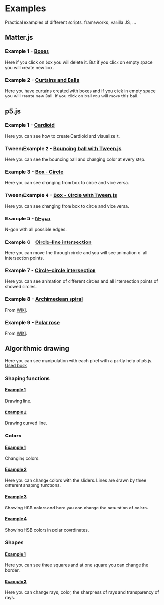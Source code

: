 # Examples
Practical examples of different scripts, frameworks, vanilla JS, ...


## Matter.js
### Example 1 - [Boxes](https://codepen.io/superJS132/pen/JVggoo)
Here if you click on box you will delete it. But if you click on empty space you will create new box.

### Example 2 - [Curtains and Balls](https://codepen.io/superJS132/pen/EJqqjq)
Here you have curtains created with boxes and if you click in empty space you will create new Ball. If you click on ball you will move this ball.

## p5.js
### Example 1 - [Cardioid](https://codepen.io/superJS132/pen/vMooGg)
Here you can see how to create Cardioid and visualize it.

### Tween/Example 2 - [Bouncing ball with Tween.js](https://codepen.io/superJS132/pen/zXggoO)
Here you can see the bouncing ball and changing color at every step.

### Example 3 - [Box - Circle](https://codepen.io/superJS132/pen/LvwwZG)
Here you can see changing from box to circle and vice versa.

### Tween/Example 4 - [Box - Circle with Tween.js](https://codepen.io/superJS132/pen/YMmopm)
Here you can see changing from box to circle and vice versa.

### Example 5 - [N-gon](https://codepen.io/superJS132/pen/byNXPY)
N-gon with all possible edges.

### Example 6 - [Circle–line intersection](https://codepen.io/superJS132/pen/YbwwEB)
Here you can move line through circle and you will see animation of all intersection points.

### Example 7 - [Circle–circle intersection](https://codepen.io/superJS132/pen/vwLeNB)
Here you can see animation of different circles and all intersection points of showed circles. 

### Example 8 - [Archimedean spiral](https://codepen.io/superJS132/pen/vwGeZB)
From [WIKI](https://en.wikipedia.org/wiki/Polar_coordinate_system).

### Example 9 - [Polar rose](https://codepen.io/superJS132/pen/KLzXoy)
From [WIKI](https://en.wikipedia.org/wiki/Rose_(mathematics)).

## Algorithmic drawing
Here you can see manipulation with each pixel with a partly help of p5.js.
[Used book](https://thebookofshaders.com)

### Shaping functions
#### [Example 1](https://codepen.io/superJS132/pen/gJomxz)
Drawing line.

#### [Example 2](https://codepen.io/superJS132/pen/MdrmmJ)
Drawing curved line.

### Colors
#### [Example 1](https://codepen.io/superJS132/pen/zQezEm)
Changing colors.

#### [Example 2](https://codepen.io/superJS132/pen/KLJqQy)
Here you can change colors with the sliders. Lines are drawn by three different shaping functions. 

#### [Example 3](https://codepen.io/superJS132/pen/XwOgPy)
Showing HSB colors and here you can change the saturation of colors. 

#### [Example 4](https://codepen.io/superJS132/pen/OYdOVV)
Showing HSB colors in polar coordinates.

### Shapes
#### [Example 1](https://codepen.io/superJS132/pen/xNePyJ)
Here you can see three squares and at one square you can change the border.

#### [Example 2](https://codepen.io/superJS132/pen/pmBdqP)
Here you can change rays, color, the sharpness of rays and transparency of rays.
